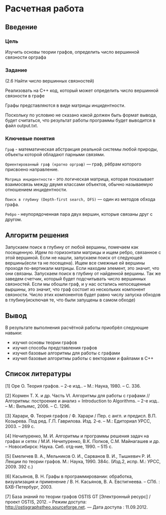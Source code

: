 # Расчетная работа 


## Введение

### Цель

Изучить основы теории графов, определить число вершинной связности орграфа

### Задание
(2.6 Найти число вершинных связностей)

Реализовать на C++ код, который может определить число вершинной связности в графе

Графы представляются в виде матрицы инцидентности.

Поскольку по условию не сказано какой должен быть формат вывода, будет считаться, что результат работы программы будет выводится в файл output.txt.


### Ключевые понятия
`Граф` - математическая абстракция реальной системы любой природы, объекты которой обладают парными связями.

`Ориентированный граф (кратко орграф)` — граф, рёбрам которого присвоено направление.

 `Матрица инцидентности` - это логическая матрица, которая показывает взаимосвязь между двумя классами объектов, обычно называемую отношением инцидентности.

 `Поиск в глубину (Depth-first search, DFS)` — один из методов обхода графа.

 `Ребро` - неупорядоченная пара двух вершин, которые связаны друг с другом.

 ## Алгоритм решения

Запускаем поиск в глубину от любой вершины, помечаем как посещенную. Идем по горизонтали матрицы и ищем ребро, связанное с этой вершиной. Если не нашли, запускаем поиск от следующей вершины(если та не посещена). Ищем все смежные ей вершины проходя по-вертикали матрицы. Если находим элемент, это значит, что они связаны. Запускаем поиск в глубину от найденной вершины. Так же заведем счетчик, который будет подсчитывать число вершинных связностей. Если мы обошли граф, и у нас остались непосещенные выршины, это значит, что граф состоит из нескольких компонент связности. Число этих компонентов будет равно числу запуска обходов в глубину(исключая те, что были запущены в самом обходе)

 ## Вывод
 
В результате выполнения расчётной работы приобрёл следующие навыки:
- изучил основы теории графов
- изучил способы представления графов
- изучил базовые алгоритмы для работы с графами
- изучил базовые алгоритмы работы с векторами и файлами в C++

## Список литературы
[1] Оре О. Теория графов. – 2-е изд.. – М.: Наука, 1980. – С. 336.

[2] Кормен Т. Х. и др. Часть VI. Алгоритмы для работы с графами // Алгоритмы: построение
и анализ = Introduction to Algorithms. – 2-е изд.. – М.: Вильямс, 2006. – С. 1296.

[3] Харари, Ф. Теория графов / Ф. Харари / Пер. с англ. и предисл. В.П. Козырева. Под ред.
Г.П. Гаврилова. Изд. 2-е. – М.: Едиториал УРСС, 2003. – 269 с.

[4] Нечипуренко, М. И. Алгоритмы и программы решения задач на графах и сетях / М.И.
Нечипуренко, В.К. Попков, С.М. Майнагашев и др. – Новосибирск: Наука. Сиб. отд-ние,
1990. – 515 с.

[5] Емеличев В. А., Мельников О. И., Сарванов В. И., Тышкевич Р. И. Лекции по теории
графов. М.: Наука, 1990. 384с. (Изд.2, испр. М.: УРСС, 2009. 392 с.)

[6] Касьянов, В. Н. Графы в программировании: обработка, визуализация и применение / В.
Н. Касьянов, В. А. Евстигнеева. – СПб. : БХВ-Петербург, 2003.

[7] База знаний по теории графов OSTIS GT [Электронный ресурс] / проект OSTIS, 2012. –
Режим доступа: http://ostisgraphstheo.sourceforge.net. — Дата доступа : 11.09.2012.

